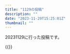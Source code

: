 ```yaml
---
title: "1129の投稿"
description: ""
date: "2023-11-29T15:25:01Z"
thumbnail: ""
---
```

20231129に行った投稿です。
<!--more-->
{{<othersns text="軍隊も飛行機落としたくて落としてるわけじゃないだろうし、整備も旅客機とかと比べてやってないってことはないだろうけど、落ちてる印象が強いのは何が理由だろうな<br/><br/>普通に使ってるだけでも旅客機と比べて無理なことをさせる場合が多いのか？" url="https://qunagi.qunagi.net/notice/AcIBa87hW9FQB0i7uK" screenname="jme/k.h" date="2023-11-29T07:57:12.000Z">}}
